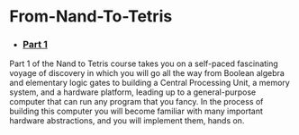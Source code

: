 # From-Nand-To-Tetris

* ### [Part 1](https://github.com/Arun44/From-Nand-To-Tetris/tree/master/src)

Part 1 of the Nand to Tetris course takes you on a self-paced fascinating voyage of discovery in which you will go all the way from Boolean algebra and elementary logic gates to building a Central Processing Unit, a memory system, and a hardware platform, leading up to a general-purpose computer that can run any program that you fancy. In the process of building this computer you will become familiar with many important hardware abstractions, and you will implement them, hands on. 
